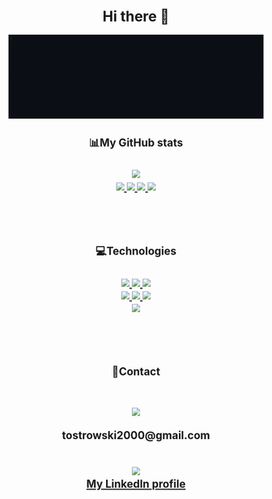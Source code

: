 <h1  align='center'>Hi there 👋</h1>

<div align='center'>
  <img src='./WelcomeMsg.gif'>
</div>

<h2 align='center'>📊My GitHub stats<h2>

<div align='center'>
  <img src='https://github-readme-stats.vercel.app/api?username=IDontCareKappa&theme=dark&show_icons=true'>
</div>

<div align='center'>
  <a href="https://github.com/IDontCareKappa/Blender_LightManipulation">
    <img style="height: 120px" src='https://github-readme-stats.vercel.app/api/pin/?username=IDontCareKappa&repo=Blender_LightManipulation&theme=dark'>
  </a>
  <a href="https://github.com/IDontCareKappa/Spring-Forum-App">
    <img style="height: 120px" src='https://github-readme-stats.vercel.app/api/pin/?username=IDontCareKappa&repo=Forum-Spring-App&theme=dark'>
  </a>
  <a href="https://github.com/IDontCareKappa/Laravel-Project">
    <img style="height: 120px" src='https://github-readme-stats.vercel.app/api/pin/?username=IDontCareKappa&repo=Laravel-Project&theme=dark'>
  </a>
  <a href="https://github.com/IDontCareKappa/Website-Project">
    <img style="height: 120px" src='https://github-readme-stats.vercel.app/api/pin/?username=IDontCareKappa&repo=Website-Project&theme=dark'>
  </a>
</div>

<br><br>

<h2 align='center'>💻Technologies<h2>

<div align='center'>
  <a href="https://github.com/IDontCareKappa?tab=repositories&q=&type=public&language=java&sort=">
    <img src='https://img.shields.io/badge/java-%23ED8B00.svg?style=for-the-badge&logo=java&logoColor=white'>
  </a>
  <a href="https://github.com/IDontCareKappa?tab=repositories&q=Spring&type=public&language=&sort=">
    <img src='https://img.shields.io/badge/spring-%236DB33F.svg?style=for-the-badge&logo=spring&logoColor=white'>
  </a>
  <a href="https://github.com/IDontCareKappa?tab=repositories&q=thymeleaf&type=public&language=&sort=">
    <img src='https://img.shields.io/badge/Thymeleaf-%23005C0F.svg?style=for-the-badge&logo=Thymeleaf&logoColor=white'>
  </a>
</div>

<div align='center'>
  <a href="https://github.com/IDontCareKappa?tab=repositories&q=&type=public&language=c%2B%2B&sort=">
    <img src='https://img.shields.io/badge/c++-%2300599C.svg?style=for-the-badge&logo=c%2B%2B&logoColor=white'>
  </a>
  <a href="https://github.com/IDontCareKappa?tab=repositories&q=php&type=public&language=&sort=">
    <img src='https://img.shields.io/badge/php-%23777BB4.svg?style=for-the-badge&logo=php&logoColor=white'>
  </a>
  <a href="https://github.com/IDontCareKappa?tab=repositories&q=&type=public&language=python&sort=">
    <img src='https://img.shields.io/badge/python-3670A0?style=for-the-badge&logo=python&logoColor=ffdd54'>
  </a>
</div>

<div align='center'>
  <a href="https://github.com/IDontCareKappa?tab=repositories">
    <img src='https://github-readme-stats.vercel.app/api/top-langs/?username=IDontCareKappa&hide=javascript,html,css,blade,php&theme=dark'>
  </a>
</div>

<br><br>

<h2 align='center'>📧Contact<h2>
<br>
<div align='center'>
  <a href="mailto:tostrowski2000@gmail.com">
    <img src ='https://img.shields.io/badge/Gmail-D14836?style=for-the-badge&logo=gmail&logoColor=white'>
  </a>
  <br>
  <p>tostrowski2000@gmail.com</p>
</div>
<br>
<div align='center'>
  <a href="https://www.linkedin.com/in/tomasz-ostrowski-23a25b228/">
    <img src ='https://img.shields.io/badge/linkedin-%230077B5.svg?style=for-the-badge&logo=linkedin&logoColor=white'>
  </a>
  <br>
  <a href='https://www.linkedin.com/in/tomasz-ostrowski-23a25b228/'>My LinkedIn profile</a>
</div>


<!--
**IDontCareKappa/IDontCareKappa** is a ✨ _special_ ✨ repository because its `README.md` (this file) appears on your GitHub profile.


Here are some ideas to get you started:

- 🔭 I’m currently working on ...
- 🌱 I’m currently learning ...
- 👯 I’m looking to collaborate on ...
- 🤔 I’m looking for help with ...
- 💬 Ask me about ...
- 📫 How to reach me: ...
- 😄 Pronouns: ...
- ⚡ Fun fact: ...
-->
